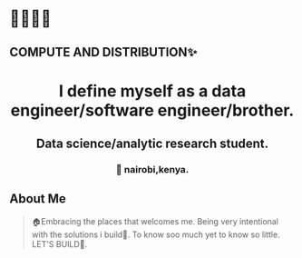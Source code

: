 # 🥴🙋🏿‍♂️
<!-- profile gif -->
## COMPUTE AND DISTRIBUTION✨
</p>
 <!-- Name and Location -->
<h1 align="center">I define myself as a data engineer/software engineer/brother.</h1>
<h2 align="center">Data science/analytic research student.</h3>
<h3 align="center">📍 nairobi,kenya.</h4>
</p>

## About Me
<!-- about me --!>
<blockquote>🏠Embracing the places that welcomes me.
Being very intentional with the solutions i build🤖.
 To know soo much yet to know so little.
 LET'S BUILD🚀.
</blockquote>


